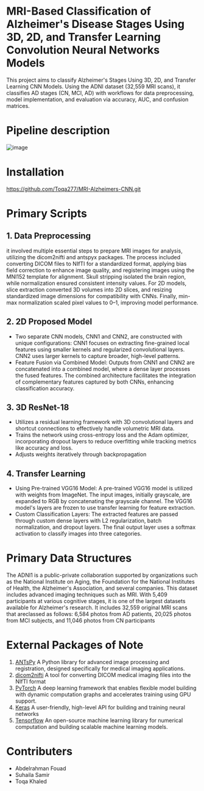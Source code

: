 # MRI-Based Classification of Alzheimer's Disease Stages Using 3D, 2D, and Transfer Learning Convolution Neural Networks Models
This project aims to classify Alzheimer's Stages Using 3D, 2D, and Transfer Learning CNN Models. Using the ADNI dataset (32,559 MRI scans), it classifies AD stages (CN, MCI, AD) with workflows for data preprocessing, model implementation, and evaluation via accuracy, AUC, and confusion matrices.
# Pipeline description
![image](https://github.com/user-attachments/assets/8823e44a-cc73-4f9c-b085-e4941752b85e)

# Installation
https://github.com/Toqa277/MRI-Alzheimers-CNN.git
# Primary Scripts
## 1. Data Preprocessing 
it involved multiple essential steps to prepare MRI images for analysis, utilizing the dicom2nifti and antspyx packages. The process included converting DICOM files to NIfTI for a standardized format, applying bias field correction to enhance image quality, and registering images using the MNI152 template for alignment. Skull stripping isolated the brain region, while normalization ensured consistent intensity values. For 2D models, slice extraction converted 3D volumes into 2D slices, and resizing standardized image dimensions for compatibility with CNNs. Finally, min-max normalization scaled pixel values to 0–1, improving model performance.
## 2. 2D Proposed Model
* Two separate CNN models, CNN1 and CNN2, are constructed with unique configurations:
CNN1 focuses on extracting fine-grained local features using smaller kernels and regularized convolutional layers.
CNN2 uses larger kernels to capture broader, high-level patterns.
* Feature Fusion via Combined Model:
Outputs from CNN1 and CNN2 are concatenated into a combined model, where a dense layer processes the fused features.
The combined architecture facilitates the integration of complementary features captured by both CNNs, enhancing classification accuracy.
## 3. 3D ResNet-18
* Utilizes a residual learning framework with 3D convolutional layers and shortcut connections to effectively handle volumetric MRI data.
* Trains the network using cross-entropy loss and the Adam optimizer, incorporating dropout layers to reduce overfitting while tracking metrics like accuracy and loss.
* Adjusts weights iteratively through backpropagation
## 4. Transfer Learning 
* Using Pre-trained VGG16 Model: A pre-trained VGG16 model is utilized with weights from ImageNet. The input images, initially grayscale, are expanded to RGB by concatenating the grayscale channel. The VGG16 model's layers are frozen to use transfer learning for feature extraction.
* Custom Classification Layers: The extracted features are passed through custom dense layers with L2 regularization, batch normalization, and dropout layers. The final output layer uses a softmax activation to classify images into three categories.
# Primary Data Structures
The ADNI1 is a public-private collaboration supported by organizations such as the National Institute on Aging, the Foundation for the National Institutes of Health, the
 Alzheimer's Association, and several companies. This dataset includes advanced imaging techniques such as MRI. With 5,409 participants at various cognitive stages,
 it is one of the largest datasets available for Alzheimer's research. It includes 32,559 original MRI scans that areclassed as follows: 6,584 photos from AD patients,
 20,025 photos from MCI subjects, and 11,046 photos from CN participants
# External Packages of Note
1. [ANTsPy](https://antspyx.readthedocs.io/en/latest/ants.html)
   A Python library for advanced image processing and registration, designed specifically for medical imaging applications.
2. [dicom2nifti](https://dicom2nifti.readthedocs.io/en/latest/)
   A tool for converting DICOM medical imaging files into the NIfTI format
4. [PyTorch](https://pytorch.org/docs/stable/index.html)
   A deep learning framework that enables flexible model building with dynamic computation graphs and accelerates training using GPU support.
6. [Keras](https://keras.io/)
   A user-friendly, high-level API for building and training neural networks
8. [Tensorflow](https://www.tensorflow.org/api_docs)
   An open-source machine learning library for numerical computation and building scalable machine learning models.
# Contributers
* Abdelrahman Fouad
* Suhaila Samir
* Toqa Khaled
